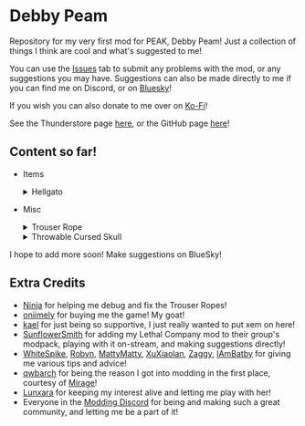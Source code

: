 # Debby Peam

Repository for my very first mod for PEAK, Debby Peam! Just a collection of things I think are cool and what's suggested to me!

You can use the [Issues](https://github.com/TheDebbyCase/DebbyPeam/issues) tab to submit any problems with the mod, or any suggestions you may have.
Suggestions can also be made directly to me if you can find me on Discord, or on [Bluesky](https://bsky.app/profile/thedebbycase.bsky.social)!

If you wish you can also donate to me over on [Ko-Fi](https://ko-fi.com/thedebbycase)!

See the Thunderstore page [here](https://thunderstore.io/c/peak/p/deB/DebbyPeam),
or the GitHub page [here](https://github.com/TheDebbyCase/DebbyPeam)!

## Content so far!

- Items
	<details>
	<summary>Hellgato</summary>
	
	Original design by [oniimely](https://www.twitch.tv/oniimely),  
	Looks weirdly filling for a cat, if a little spicy  
	
	![Preview](https://raw.githubusercontent.com/TheDebbyCase/DebbyPeam/refs/heads/master/Images/HellgatoPreview.png)
	
	</details>
	
- Misc
	<details>
	<summary>Trouser Rope</summary>
	
	It's a tail, I promise. And yes, you can grab them.
	
	![Preview](https://raw.githubusercontent.com/TheDebbyCase/DebbyPeam/refs/heads/master/Images/TrouserRopePreview.png)
	
	</details>

	<details>
	<summary>Throwable Cursed Skull</summary>
	
	Weaponize death.
	
	Video available on (TBD)
	
	</details>
	
I hope to add more soon! Make suggestions on BlueSky!

## Extra Credits

- [Ninja](https://github.com/Tyler-IN) for helping me debug and fix the Trouser Ropes!
- [oniimely](https://www.twitch.tv/oniimely) for buying me the game! My goat!
- [kael](https://bsky.app/profile/kael3.bsky.social) for just being so supportive, I just really wanted to put xem on here!
- [SunflowerSmith](https://www.twitch.tv/sunflowersmith) for adding my Lethal Company mod to their group's modpack, playing with it on-stream, and making suggestions directly!
- [WhiteSpike](https://thunderstore.io/c/lethal-company/p/WhiteSpike), [Robyn](https://thunderstore.io/c/lethal-company/p/Mom_Llama), [MattyMatty](https://thunderstore.io/c/lethal-company/p/mattymatty/), [XuXiaolan](https://thunderstore.io/c/lethal-company/p/XuXiaolan), [Zaggy](https://thunderstore.io/c/lethal-company/p/Zaggy1024), [IAmBatby](https://thunderstore.io/c/lethal-company/p/IAmBatby/) for giving me various tips and advice!
- [qwbarch](https://thunderstore.io/c/lethal-company/p/qwbarch) for being the reason I got into modding in the first place, courtesy of [Mirage](https://thunderstore.io/c/lethal-company/p/qwbarch/Mirage)!
- [Lunxara](https://www.twitch.tv/lunxara) for keeping my interest alive and letting me play with her!
- Everyone in the [Modding Discord](https://discord.gg/lcmod) for being and making such a great community, and letting me be a part of it!
